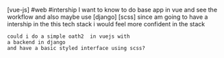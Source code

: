 [vue-js]
#web  #intership
	I want to know to do base app in vue and see the workflow
	and also maybe use
 [django]  [scss]
	since am going to have a intership in the this tech stack i would feel more confident  in the stack 

	could i do a simple oath2  in vuejs with 
	a backend in django
	and have a basic styled interface using scss? 